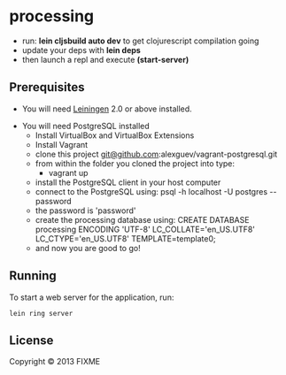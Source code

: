 # processing


- run: **lein cljsbuild auto dev** to get clojurescript compilation going
- update your deps with **lein deps**
- then launch a repl and execute **(start-server)**


## Prerequisites

- You will need [Leiningen][1] 2.0 or above installed.

[1]: https://github.com/technomancy/leiningen

- You will need PostgreSQL installed
  - Install VirtualBox and VirtualBox Extensions
  - Install Vagrant
  - clone this project git@github.com:alexguev/vagrant-postgresql.git
  - from within the folder you cloned the project into type:
    - vagrant up 
  - install the PostgreSQL client in your host computer
  - connect to the PostgreSQL using: psql -h localhost -U postgres --password
  - the password is 'password'
  - create the processing database using: CREATE DATABASE processing ENCODING 'UTF-8' LC_COLLATE='en_US.UTF8' LC_CTYPE='en_US.UTF8' TEMPLATE=template0;
  - and now you are good to go!


## Running

To start a web server for the application, run:

    lein ring server

## License

Copyright © 2013 FIXME
